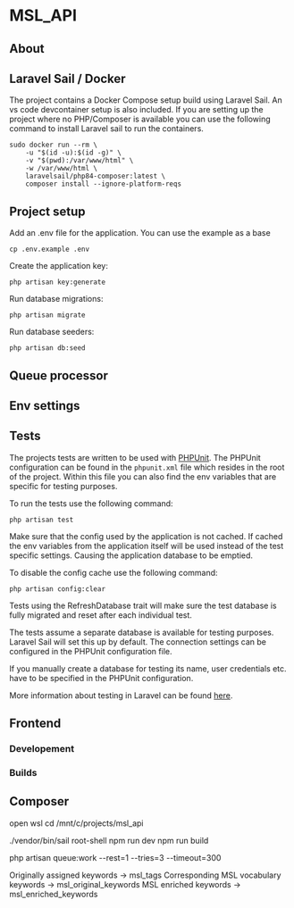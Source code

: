 # MSL_API

## About

## Laravel Sail / Docker

The project contains a Docker Compose setup build using Laravel Sail. An vs code devcontainer setup is also included. If you are setting up the project where no PHP/Composer is available you can use the following command to install Laravel sail to run the containers. 

```
sudo docker run --rm \
    -u "$(id -u):$(id -g)" \
    -v "$(pwd):/var/www/html" \
    -w /var/www/html \
    laravelsail/php84-composer:latest \
    composer install --ignore-platform-reqs
```

## Project setup

Add an .env file for the application. You can use the example as a base

`cp .env.example .env`

Create the application key:

`php artisan key:generate`

Run database migrations:

`php artisan migrate`

Run database seeders:

`php artisan db:seed`

## Queue processor

## Env settings

## Tests

The projects tests are written to be used with [PHPUnit](https://phpunit.de/). The PHPUnit configuration can be found in the `phpunit.xml` file which resides in the root of the project. Within this file you can also find the env variables that are specific for testing purposes.

To run the tests use the following command:

`php artisan test`

Make sure that the config used by the application is not cached. If cached the env variables from the application itself will be used instead of the test specific settings. Causing the application database to be emptied.

To disable the config cache use the following command:

`php artisan config:clear`

Tests using the RefreshDatabase trait will make sure the test database is fully migrated and reset after each individual test.

The tests assume a separate database is available for testing purposes. Laravel Sail will set this up by default. The connection settings can be configured in the PHPUnit configuration file.

If you manually create a database for testing its name, user credentials etc. have to be specified in the PHPUnit configuration.

More information about testing in Laravel can be found [here](https://laravel.com/docs/12.x/testing).

## Frontend

### Developement

### Builds

## Composer



open wsl
cd /mnt/c/projects/msl_api

./vendor/bin/sail root-shell
npm run dev
npm run build

php artisan queue:work  --rest=1 --tries=3 --timeout=300


Originally assigned keywords -> msl_tags
Corresponding MSL vocabulary keywords -> msl_original_keywords
MSL enriched keywords -> msl_enriched_keywords
